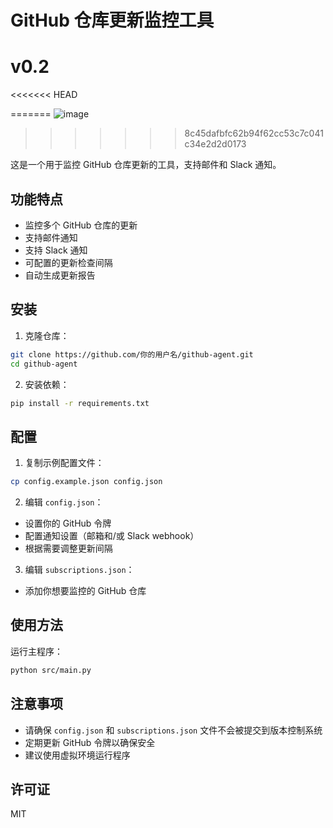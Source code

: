 # GitHub 仓库更新监控工具
# v0.2

<<<<<<< HEAD


=======
![image](https://github.com/user-attachments/assets/62aca522-042c-474a-9555-1468f44a402d)
>>>>>>> 8c45dafbfc62b94f62cc53c7c041c34e2d2d0173


这是一个用于监控 GitHub 仓库更新的工具，支持邮件和 Slack 通知。

## 功能特点

- 监控多个 GitHub 仓库的更新
- 支持邮件通知
- 支持 Slack 通知
- 可配置的更新检查间隔
- 自动生成更新报告

## 安装

1. 克隆仓库：
```bash
git clone https://github.com/你的用户名/github-agent.git
cd github-agent
```

2. 安装依赖：
```bash
pip install -r requirements.txt
```

## 配置

1. 复制示例配置文件：
```bash
cp config.example.json config.json
```

2. 编辑 `config.json`：
- 设置你的 GitHub 令牌
- 配置通知设置（邮箱和/或 Slack webhook）
- 根据需要调整更新间隔

3. 编辑 `subscriptions.json`：
- 添加你想要监控的 GitHub 仓库

## 使用方法

运行主程序：
```bash
python src/main.py
```

## 注意事项

- 请确保 `config.json` 和 `subscriptions.json` 文件不会被提交到版本控制系统
- 定期更新 GitHub 令牌以确保安全
- 建议使用虚拟环境运行程序

## 许可证

MIT
